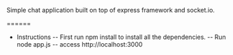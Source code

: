 Simple chat application built on top of express framework and socket.io.

======
- Instructions
-- First run npm install to install all the dependencies.
-- Run node app.js
-- access http://localhost:3000
